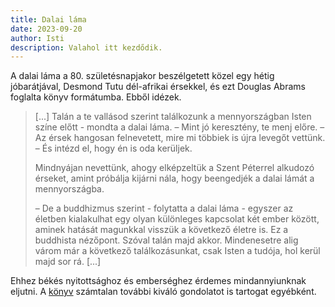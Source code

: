 ```yaml
---
title: Dalai láma
date: 2023-09-20
author: Isti
description: Valahol itt kezdődik.
---
```

A dalai láma a 80. születésnapjakor beszélgetett közel egy hétig jóbarátjával, Desmond Tutu dél-afrikai érsekkel, és ezt Douglas Abrams foglalta könyv formátumba. Ebből idézek.

> [...] Talán a te vallásod szerint találkozunk a mennyországban Isten színe előtt - mondta a dalai láma. – Mint jó keresztény, te menj előre. – Az érsek hangosan felnevetett, mire mi többiek is újra levegőt vettünk. – És intézd el, hogy én is oda kerüljek.
> 
> Mindnyájan nevettünk, ahogy elképzeltük a Szent Péterrel alkudozó érseket, amint próbálja kijárni nála, hogy beengedjék a dalai lámát a mennyországba.
>
>– De a buddhizmus szerint - folytatta a dalai láma - egyszer az életben kialakulhat egy olyan különleges kapcsolat két ember között, aminek hatását magunkkal visszük a következő életre is. Ez a buddhista nézőpont. Szóval talán majd akkor. Mindenesetre alig várom már a következő találkozásunkat, csak Isten a tudója, hol kerül majd sor rá. [...]

Ehhez békés nyitottsághoz és emberséghez érdemes mindannyiunknak eljutni. A [könyv](https://moly.hu/konyvek/oszentsege-a-xiv-dalai-lama-desmond-tutu-douglas-carlton-abrams-az-orom-konyve) számtalan további kiváló gondolatot is tartogat egyébként.
